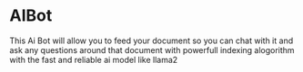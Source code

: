 # AIBot
This Ai Bot will allow you to feed your document so you can chat with it and ask any questions around that document with powerfull indexing alogorithm with the fast and reliable ai model like llama2
